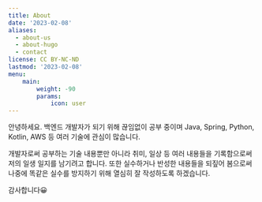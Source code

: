 ```yaml
---
title: About
date: '2023-02-08'
aliases:
  - about-us
  - about-hugo
  - contact
license: CC BY-NC-ND
lastmod: '2023-02-08'
menu:
    main: 
        weight: -90
        params:
            icon: user
---
```

안녕하세요. 백엔드 개발자가 되기 위해 끊임없이 공부 중이며 Java, Spring, Python, Kotlin, AWS 등 여러 기술에 관심이 많습니다.

개발자로써 공부하는 기술 내용뿐만 아니라 취미, 일상 등 여러 내용들을 기록함으로써 저의 일생 일지를 남기려고 합니다. 또한 실수하거나 반성한 내용들을 되짚어 봄으로써 나중에 똑같은 실수를 방지하기 위해 열심히 잘 작성하도록 하겠습니다.

감사합니다😀
